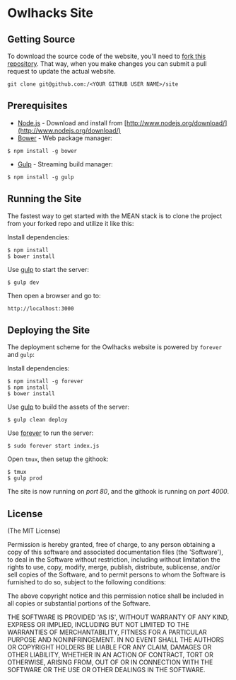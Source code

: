 # Owlhacks Site

## Getting Source
To download the source code of the website, you'll need to [fork this repository](https://github.com/owlhacks/site/fork). That way, when you make changes you can submit a pull request to update the actual website.
```
git clone git@github.com:/<YOUR GITHUB USER NAME>/site
```

## Prerequisites
* [Node.js](http://www.nodejs.org/download/) - Download and install from [http://www.nodejs.org/download/](http://www.nodejs.org/download/)
* [Bower](http://bower.io/) - Web package manager:

```
$ npm install -g bower
```
* [Gulp](http://gulpjs.com/) - Streaming build manager:

```
$ npm install -g gulp
```

## Running the Site
The fastest way to get started with the MEAN stack is to clone the project from your forked repo and utilize it like this:

Install dependencies:

    $ npm install
    $ bower install

  Use [gulp](http://gulpjs.com/) to start the server:

    $ gulp dev
    
  Then open a browser and go to:

    http://localhost:3000
    
## Deploying the Site
The deployment scheme for the Owlhacks website is powered by `forever` and `gulp`:

Install dependencies:

    $ npm install -g forever
    $ npm install
    $ bower install

Use [gulp](http://gulpjs.com/) to build the assets of the server:

    $ gulp clean deploy
    
Use [forever](https://github.com/nodejitsu/forever) to run the server:

    $ sudo forever start index.js
    
Open `tmux`, then setup the githook:

    $ tmux
    $ gulp prod

The site is now running on *port 80*, and the githook is running on *port 4000*.

## License
(The MIT License)

Permission is hereby granted, free of charge, to any person obtaining
a copy of this software and associated documentation files (the
'Software'), to deal in the Software without restriction, including
without limitation the rights to use, copy, modify, merge, publish,
distribute, sublicense, and/or sell copies of the Software, and to
permit persons to whom the Software is furnished to do so, subject to
the following conditions:

The above copyright notice and this permission notice shall be
included in all copies or substantial portions of the Software.

THE SOFTWARE IS PROVIDED 'AS IS', WITHOUT WARRANTY OF ANY KIND,
EXPRESS OR IMPLIED, INCLUDING BUT NOT LIMITED TO THE WARRANTIES OF
MERCHANTABILITY, FITNESS FOR A PARTICULAR PURPOSE AND NONINFRINGEMENT.
IN NO EVENT SHALL THE AUTHORS OR COPYRIGHT HOLDERS BE LIABLE FOR ANY
CLAIM, DAMAGES OR OTHER LIABILITY, WHETHER IN AN ACTION OF CONTRACT,
TORT OR OTHERWISE, ARISING FROM, OUT OF OR IN CONNECTION WITH THE
SOFTWARE OR THE USE OR OTHER DEALINGS IN THE SOFTWARE.
